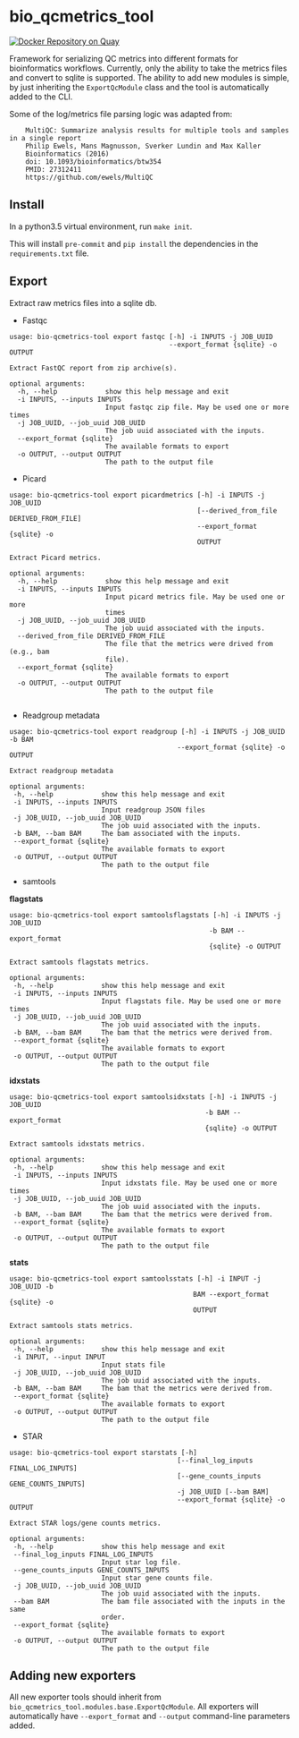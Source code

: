 # bio_qcmetrics_tool

[![Docker Repository on Quay](https://quay.io/repository/ncigdc/bio-qcmetrics-tool/status?token=6f93e569-076e-45cc-b52f-ac0aba79b5c5 "Docker Repository on Quay")](https://quay.io/repository/ncigdc/bio-qcmetrics-tool)

Framework for serializing QC metrics into different formats for bioinformatics workflows. Currently,
only the ability to take the metrics files and convert to sqlite is supported. The ability to add new
modules is simple, by just inheriting the `ExportQcModule` class and the tool is automatically
added to the CLI.

Some of the log/metrics file parsing logic was adapted from:

```
    MultiQC: Summarize analysis results for multiple tools and samples in a single report
    Philip Ewels, Mans Magnusson, Sverker Lundin and Max Kaller
    Bioinformatics (2016)
    doi: 10.1093/bioinformatics/btw354
    PMID: 27312411 
    https://github.com/ewels/MultiQC
```

## Install

In a python3.5 virtual environment, run `make init`.

This will install `pre-commit` and `pip install` the dependencies in the `requirements.txt` file.

## Export

Extract raw metrics files into a sqlite db.

* Fastqc
```
usage: bio-qcmetrics-tool export fastqc [-h] -i INPUTS -j JOB_UUID
                                        --export_format {sqlite} -o OUTPUT

Extract FastQC report from zip archive(s).

optional arguments:
  -h, --help            show this help message and exit
  -i INPUTS, --inputs INPUTS
                        Input fastqc zip file. May be used one or more times
  -j JOB_UUID, --job_uuid JOB_UUID
                        The job uuid associated with the inputs.
  --export_format {sqlite}
                        The available formats to export
  -o OUTPUT, --output OUTPUT
                        The path to the output file
```

* Picard
```
usage: bio-qcmetrics-tool export picardmetrics [-h] -i INPUTS -j JOB_UUID
                                               [--derived_from_file DERIVED_FROM_FILE]
                                               --export_format {sqlite} -o
                                               OUTPUT

Extract Picard metrics.

optional arguments:
  -h, --help            show this help message and exit
  -i INPUTS, --inputs INPUTS
                        Input picard metrics file. May be used one or more
                        times
  -j JOB_UUID, --job_uuid JOB_UUID
                        The job uuid associated with the inputs.
  --derived_from_file DERIVED_FROM_FILE
                        The file that the metrics were drived from (e.g., bam
                        file).
  --export_format {sqlite}
                        The available formats to export
  -o OUTPUT, --output OUTPUT
                        The path to the output file
                        
 ```
 
 * Readgroup metadata
 ```
 usage: bio-qcmetrics-tool export readgroup [-h] -i INPUTS -j JOB_UUID -b BAM
                                           --export_format {sqlite} -o OUTPUT

Extract readgroup metadata

optional arguments:
  -h, --help            show this help message and exit
  -i INPUTS, --inputs INPUTS
                        Input readgroup JSON files
  -j JOB_UUID, --job_uuid JOB_UUID
                        The job uuid associated with the inputs.
  -b BAM, --bam BAM     The bam associated with the inputs.
  --export_format {sqlite}
                        The available formats to export
  -o OUTPUT, --output OUTPUT
                        The path to the output file
 ```
 
 * samtools
 
 **flagstats**
 
 ```
 usage: bio-qcmetrics-tool export samtoolsflagstats [-h] -i INPUTS -j JOB_UUID
                                                   -b BAM --export_format
                                                   {sqlite} -o OUTPUT

Extract samtools flagstats metrics.

optional arguments:
  -h, --help            show this help message and exit
  -i INPUTS, --inputs INPUTS
                        Input flagstats file. May be used one or more times
  -j JOB_UUID, --job_uuid JOB_UUID
                        The job uuid associated with the inputs.
  -b BAM, --bam BAM     The bam that the metrics were derived from.
  --export_format {sqlite}
                        The available formats to export
  -o OUTPUT, --output OUTPUT
                        The path to the output file

 ```
 
 **idxstats**
 
 ```
 usage: bio-qcmetrics-tool export samtoolsidxstats [-h] -i INPUTS -j JOB_UUID
                                                  -b BAM --export_format
                                                  {sqlite} -o OUTPUT

Extract samtools idxstats metrics.

optional arguments:
  -h, --help            show this help message and exit
  -i INPUTS, --inputs INPUTS
                        Input idxstats file. May be used one or more times
  -j JOB_UUID, --job_uuid JOB_UUID
                        The job uuid associated with the inputs.
  -b BAM, --bam BAM     The bam that the metrics were derived from.
  --export_format {sqlite}
                        The available formats to export
  -o OUTPUT, --output OUTPUT
                        The path to the output file
 ```
 
 **stats**
 
 ```
 usage: bio-qcmetrics-tool export samtoolsstats [-h] -i INPUT -j JOB_UUID -b
                                               BAM --export_format {sqlite} -o
                                               OUTPUT

Extract samtools stats metrics.

optional arguments:
  -h, --help            show this help message and exit
  -i INPUT, --input INPUT
                        Input stats file
  -j JOB_UUID, --job_uuid JOB_UUID
                        The job uuid associated with the inputs.
  -b BAM, --bam BAM     The bam that the metrics were derived from.
  --export_format {sqlite}
                        The available formats to export
  -o OUTPUT, --output OUTPUT
                        The path to the output file
 ```
 
 * STAR
 ```
 usage: bio-qcmetrics-tool export starstats [-h]
                                           [--final_log_inputs FINAL_LOG_INPUTS]
                                           [--gene_counts_inputs GENE_COUNTS_INPUTS]
                                           -j JOB_UUID [--bam BAM]
                                           --export_format {sqlite} -o OUTPUT

Extract STAR logs/gene counts metrics.

optional arguments:
  -h, --help            show this help message and exit
  --final_log_inputs FINAL_LOG_INPUTS
                        Input star log file.
  --gene_counts_inputs GENE_COUNTS_INPUTS
                        Input star gene counts file.
  -j JOB_UUID, --job_uuid JOB_UUID
                        The job uuid associated with the inputs.
  --bam BAM             The bam file associated with the inputs in the same
                        order.
  --export_format {sqlite}
                        The available formats to export
  -o OUTPUT, --output OUTPUT
                        The path to the output file
 ```

## Adding new exporters

All new exporter tools should inherit from `bio_qcmetrics_tool.modules.base.ExportQcModule`. All exporters will
automatically have `--export_format` and `--output` command-line parameters added.
